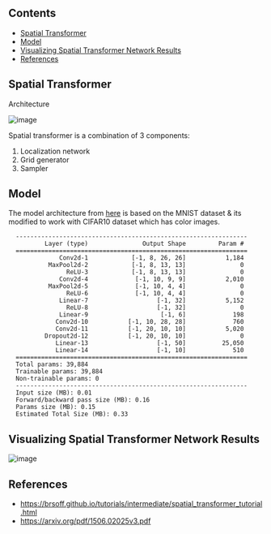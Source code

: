## Contents

- [Spatial Transformer](#spatial-transformer)
- [Model](#model)
- [Visualizing Spatial Transformer Network Results](#visualizing-spatial-transformer-network-results) 
- [References](#references) 


## Spatial Transformer

Architecture

![image](https://user-images.githubusercontent.com/47082769/127672712-d4eb0847-cb9c-478a-8278-084ef9649bb7.png)

Spatial transformer is a combination of 3 components:

1. Localization network
2. Grid generator
3. Sampler

## Model

The model architecture from [here](https://brsoff.github.io/tutorials/intermediate/spatial_transformer_tutorial.html) is based on the MNIST dataset & its modified to work with CIFAR10 dataset which has color images. 

      ----------------------------------------------------------------
              Layer (type)               Output Shape         Param #
      ================================================================
                  Conv2d-1            [-1, 8, 26, 26]           1,184
               MaxPool2d-2            [-1, 8, 13, 13]               0
                    ReLU-3            [-1, 8, 13, 13]               0
                  Conv2d-4             [-1, 10, 9, 9]           2,010
               MaxPool2d-5             [-1, 10, 4, 4]               0
                    ReLU-6             [-1, 10, 4, 4]               0
                  Linear-7                   [-1, 32]           5,152
                    ReLU-8                   [-1, 32]               0
                  Linear-9                    [-1, 6]             198
                 Conv2d-10           [-1, 10, 28, 28]             760
                 Conv2d-11           [-1, 20, 10, 10]           5,020
              Dropout2d-12           [-1, 20, 10, 10]               0
                 Linear-13                   [-1, 50]          25,050
                 Linear-14                   [-1, 10]             510
      ================================================================
      Total params: 39,884
      Trainable params: 39,884
      Non-trainable params: 0
      ----------------------------------------------------------------
      Input size (MB): 0.01
      Forward/backward pass size (MB): 0.16
      Params size (MB): 0.15
      Estimated Total Size (MB): 0.33

            

## Visualizing Spatial Transformer Network Results

![image](https://user-images.githubusercontent.com/47082769/127672255-e451803f-7c9e-4ac3-a77e-91ec981724d5.png)



## References

- https://brsoff.github.io/tutorials/intermediate/spatial_transformer_tutorial.html
- https://arxiv.org/pdf/1506.02025v3.pdf

